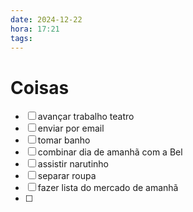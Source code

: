 ```yaml
---
date: 2024-12-22
hora: 17:21
tags:
---
```




# Coisas
- [ ] avançar trabalho teatro 
- [ ] enviar por email 
- [ ] tomar banho 
- [ ] combinar dia de amanhã com a Bel
- [ ] assistir narutinho 
- [ ] separar roupa
- [ ] fazer lista do mercado de amanhã 
- [ ] 


